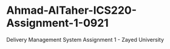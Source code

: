 # Ahmad-AlTaher-ICS220-Assignment-1-0921

Delivery Management System Assignment 1 - Zayed University
